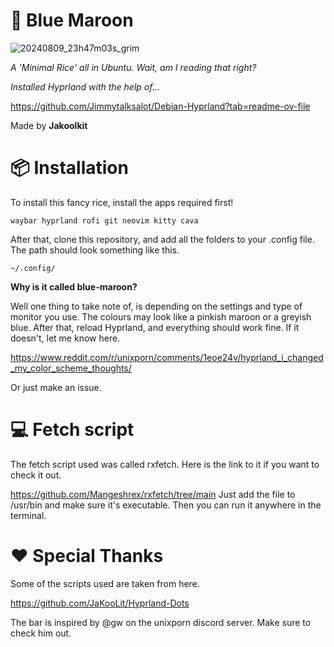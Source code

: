 # 🌊 Blue Maroon

![20240809_23h47m03s_grim](https://github.com/user-attachments/assets/5ae5a923-daf7-4ef6-860f-f95341e7c017)




*A 'Minimal Rice' all in Ubuntu. Wait, am I reading that right?*




*Installed Hyprland with the help of...*




   https://github.com/Jimmytalksalot/Debian-Hyprland?tab=readme-ov-file 



Made by **Jakoolkit** 

# 📦 Installation 

To install this fancy rice, install the apps required first!

```waybar hyprland rofi git neovim kitty cava```

After that, clone this repository, and add all the folders to your .config file. The path should look something like this.

```~/.config/``` 



**Why is it called blue-maroon?**

Well one thing to take note of, is depending on the settings and type of monitor you use. The colours may look like a pinkish maroon or a greyish blue. 
After that, reload Hyprland, and everything should work fine. If it doesn't, let me know here.

https://www.reddit.com/r/unixporn/comments/1eoe24v/hyprland_i_changed_my_color_scheme_thoughts/

Or just make an issue.

# 💻 Fetch script

The fetch script used was called rxfetch. Here is the link to it if you want to check it out.


https://github.com/Mangeshrex/rxfetch/tree/main
Just add the file to /usr/bin and make sure it's executable. Then you can run it anywhere in the terminal.




# ❤️ Special Thanks

Some of the scripts used are taken from here.

https://github.com/JaKooLit/Hyprland-Dots

The bar is inspired by @gw on the unixporn discord server. Make sure to check him out.

